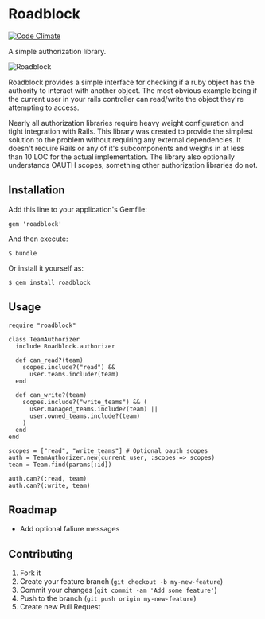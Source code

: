 # Roadblock

[![Code Climate](https://codeclimate.com/github/teamsnap/roadblock.png)](https://codeclimate.com/github/teamsnap/roadblock)

A simple authorization library.

![Roadblock](http://i.imgur.com/RzJlc7D.jpg)

Roadblock provides a simple interface for checking if a ruby object has the authority to interact with another object. The most obvious example being if the current user in your rails controller can read/write the object they're attempting to access.

Nearly all authorization libraries require heavy weight configuration and tight integration with Rails. This library was created to provide the simplest solution to the problem without requiring any external dependencies. It doesn't require Rails or any of it's subcomponents and weighs in at less than 10 LOC for the actual implementation. The library also optionally understands OAUTH scopes, something other authorization libraries do not.

## Installation

Add this line to your application's Gemfile:

    gem 'roadblock'

And then execute:

    $ bundle

Or install it yourself as:

    $ gem install roadblock

## Usage

    require "roadblock"

    class TeamAuthorizer
      include Roadblock.authorizer

      def can_read?(team)
        scopes.include?("read") &&
          user.teams.include?(team)
      end

      def can_write?(team)
        scopes.include?("write_teams") && (
          user.managed_teams.include?(team) ||
          user.owned_teams.include?(team)
        )
      end
    end

    scopes = ["read", "write_teams"] # Optional oauth scopes
    auth = TeamAuthorizer.new(current_user, :scopes => scopes)
    team = Team.find(params[:id])

    auth.can?(:read, team)
    auth.can?(:write, team)
    
## Roadmap

- Add optional faliure messages

## Contributing

1. Fork it
2. Create your feature branch (`git checkout -b my-new-feature`)
3. Commit your changes (`git commit -am 'Add some feature'`)
4. Push to the branch (`git push origin my-new-feature`)
5. Create new Pull Request
